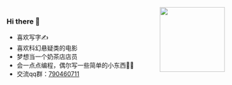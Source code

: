 <img align="right" src="https://github-readme-stats.vercel.app/api?username=LoSenTrad" style="height:150px;">  

### Hi there 👋
* 喜欢写字✍️
* 喜欢科幻悬疑类的电影
* 梦想当一个奶茶店店员
* 会一点点编程，偶尔写一些简单的小东西👨‍💻‍
* 交流qq群：[790460711](https://jq.qq.com/?_wv=1027&k=vU2fKZZH)

